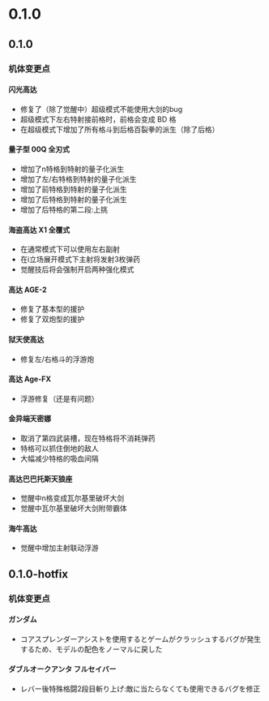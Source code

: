 ﻿# 0.1.0

## 0.1.0

### 机体变更点

#### 闪光高达
- 修复了（除了觉醒中）超级模式不能使用大剑的bug
- 超级模式下左右特射接前格时，前格会变成 BD 格
- 在超级模式下增加了所有格斗到后格百裂拳的派生（除了后格）

#### 量子型 00Q 全刃式
- 增加了n特格到特射的量子化派生
- 增加了左/右特格到特射的量子化派生
- 增加了前特格到特射的量子化派生
- 增加了后特格到特射的量子化派生
- 增加了后特格的第二段:上挑

#### 海盗高达 X1 全覆式
- 在通常模式下可以使用左右副射
- 在i立场展开模式下主射将发射3枚弹药
- 觉醒技后将会强制开启两种强化模式

#### 高达 AGE-2
- 修复了基本型的援护
- 修复了双炮型的援护

#### 狱天使高达
- 修复左/右格斗的浮游炮

#### 高达 Age-FX
- 浮游修复（还是有问题）

#### 金异端天密娜
- 取消了第四武装槽，现在特格将不消耗弹药
- 特格可以抓住倒地的敌人
- 大幅减少特格的吸血间隔

#### 高达巴巴托斯天狼座
- 觉醒中n格变成瓦尔基里破坏大剑
- 觉醒中瓦尔基里破坏大剑附带霸体

#### 海牛高达
- 觉醒中增加主射联动浮游

## 0.1.0-hotfix

### 机体变更点

#### ガンダム
- コアスプレンダーアシストを使用するとゲームがクラッシュするバグが発生するため、モデルの配色をノーマルに戻した

#### ダブルオークアンタ フルセイバー
- レバー後特殊格闘2段目斬り上げ:敵に当たらなくても使用できるバグを修正
